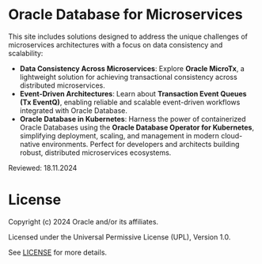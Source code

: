 # Oracle Database for Microservices

This site includes solutions designed to address the unique challenges of microservices architectures with a focus on data consistency and scalability:

- **Data Consistency Across Microservices**: Explore **Oracle MicroTx**, a lightweight solution for achieving transactional consistency across distributed microservices.
- **Event-Driven Architectures**: Learn about **Transaction Event Queues (Tx EventQ)**, enabling reliable and scalable event-driven workflows integrated with Oracle Database.
- **Oracle Database in Kubernetes**: Harness the power of containerized Oracle Databases using the **Oracle Database Operator for Kubernetes**, simplifying deployment, scaling, and management in modern cloud-native environments.
Perfect for developers and architects building robust, distributed microservices ecosystems.

Reviewed: 18.11.2024


# License

Copyright (c) 2024 Oracle and/or its affiliates.

Licensed under the Universal Permissive License (UPL), Version 1.0.

See [LICENSE](https://github.com/oracle-devrel/technology-engineering/blob/main/LICENSE) for more details.
